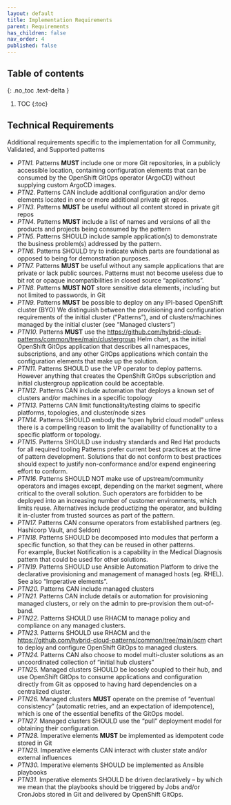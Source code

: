 ```yaml
---
layout: default
title: Implementation Requirements
parent: Requirements
has_children: false
nav_order: 4
published: false
---
```


## Table of contents

{: .no_toc .text-delta }

1. TOC
{:toc}

## Technical Requirements

Additional requirements specific to the implementation for all Community, Validated, and Supported patterns

* _PTN1._ Patterns **MUST** include one or more Git repositories, in a publicly accessible location, containing configuration elements that can be consumed by the OpenShift GitOps operator (ArgoCD) without supplying custom ArgoCD images.
* _PTN2._ Patterns CAN include additional configuration and/or demo elements located in one or more additional private git repos.
* _PTN3._ Patterns **MUST** be useful without all content stored in private git repos
* _PTN4._ Patterns **MUST** include a list of names and versions of all the products and projects being consumed by the pattern
* _PTN5._ Patterns SHOULD include sample application(s) to demonstrate the business problem(s) addressed by the pattern.  
* _PTN6._ Patterns SHOULD try to indicate which parts are foundational as opposed to being for demonstration purposes. 
* _PTN7._ Patterns **MUST** be useful without any sample applications that are private or lack public sources. 
Patterns must not become useless due to bit rot or opaque incompatibilities in closed source “applications”.
* _PTN8._ Patterns **MUST NOT** store sensitive data elements, including but not limited to passwords, in Git
* _PTN9._ Patterns **MUST** be possible to deploy on any IPI-based OpenShift cluster (BYO)
We distinguish between the provisioning and configuration requirements of the initial cluster (“Patterns”), and of clusters/machines managed by the initial cluster (see “Managed clusters”) 
* _PTN10._ Patterns **MUST** use the https://github.com/hybrid-cloud-patterns/common/tree/main/clustergroup Helm chart, as the initial OpenShift GitOps application that describes all namespaces, subscriptions, and any other GitOps applications which contain the configuration elements that make up the solution.
* _PTN11._ Patterns SHOULD use the VP operator to deploy patterns.  However anything that creates the OpenShift GitOps subscription and initial clustergroup application could be acceptable.
* _PTN12._ Patterns CAN include automation that deploys a known set of clusters and/or machines in a specific topology 
* _PTN13._ Patterns CAN limit functionality/testing claims to specific platforms, topologies, and cluster/node sizes
* _PTN14._ Patterns SHOULD embody the “open hybrid cloud model” unless there is a compelling reason to limit the availability of functionality to a specific platform or topology.
* _PTN15._ Patterns SHOULD use industry standards and Red Hat products for all required tooling 
Patterns prefer current best practices at the time of pattern development. Solutions that do not conform to best practices should expect to justify non-conformance and/or expend engineering effort to conform.
* _PTN16._ Patterns SHOULD NOT make use of upstream/community operators and images except, depending on the market segment, where critical to the overall solution. 
Such operators are forbidden to be deployed into an increasing number of customer environments, which limits reuse.
Alternatives include productizing the operator, and building it in-cluster from trusted sources as part of the pattern.
* _PTN17._ Patterns CAN consume operators from established partners (eg. Hashicorp Vault, and Seldon)
* _PTN18._ Patterns SHOULD be decomposed into modules that perform a specific function, so that they can be reused in other patterns.  
For example, Bucket Notification is a capability in the Medical Diagnosis pattern that could be used for other solutions.
* _PTN19._ Patterns SHOULD use Ansible Automation Platform to drive the declarative provisioning and management of managed hosts (eg. RHEL). See also “Imperative elements”.
* _PTN20._ Patterns CAN include managed clusters
* _PTN21._ Patterns CAN include details or automation for provisioning managed clusters, or rely on the admin to pre-provision them out-of-band. 
* _PTN22._ Patterns SHOULD use RHACM to manage policy and compliance on any managed clusters.
* _PTN23._ Patterns SHOULD use RHACM and the https://github.com/hybrid-cloud-patterns/common/tree/main/acm chart to deploy and configure OpenShift GitOps to managed clusters.
* _PTN24._ Patterns CAN also choose to model multi-cluster solutions as an uncoordinated collection of “initial hub clusters”
* _PTN25._ Managed clusters SHOULD be loosely coupled to their hub, and use OpenShift GitOps to consume applications and configuration directly from Git as opposed to having hard dependencies on a centralized cluster. 
* _PTN26._ Managed clusters **MUST** operate on the premise of “eventual consistency” (automatic retries, and an expectation of idempotence), which is one of the essential benefits of the GitOps model.
* _PTN27._ Managed clusters SHOULD use the “pull” deployment model for obtaining their configuration.
* _PTN28._ Imperative elements **MUST** be implemented as idempotent code stored in Git
* _PTN29._ Imperative elements CAN interact with cluster state and/or external influences
* _PTN30._ Imperative elements SHOULD be implemented as Ansible playbooks
* _PTN31._ Imperative elements SHOULD be driven declaratively – by which we mean that the playbooks should be triggered by Jobs and/or CronJobs stored in Git and delivered by OpenShift GitOps.
